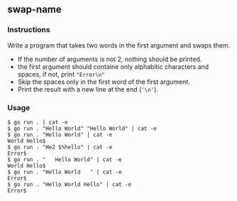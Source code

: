 ## swap-name

### Instructions

Write a program that takes two words in the first argument and swaps them.
- If the number of arguments is not 2, nothing should be printed.
- the first argument should containe only alphabitic characters and spaces, if not, print `"Error\n"`
- Skip the spaces only in the first word of the first argument.
- Print the result with a new line at the end (`'\n'`).

### Usage

```console
$ go run . | cat -e
$ go run . "Hello World" "Hello World" | cat -e
$ go run . "Hello World" | cat -e
World Hello$
$ go run . "He2 $%hello" | cat -e
Error$
$ go run . "   Hello World" | cat -e
World Hello$
$ go run . "Hello World   " | cat -e
Error$
$ go run . "Hello World Hello" | cat -e
Error$
```
